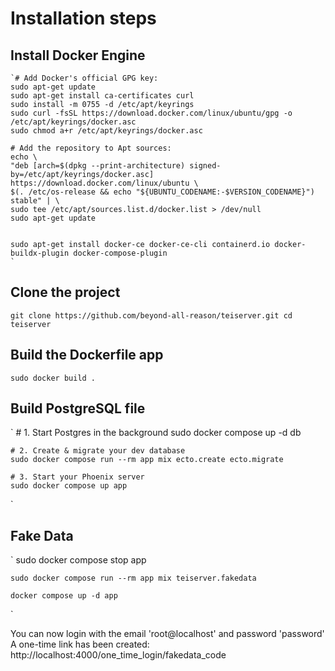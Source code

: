 # Installation steps

## Install Docker Engine
    `# Add Docker's official GPG key:
    sudo apt-get update
    sudo apt-get install ca-certificates curl
    sudo install -m 0755 -d /etc/apt/keyrings
    sudo curl -fsSL https://download.docker.com/linux/ubuntu/gpg -o /etc/apt/keyrings/docker.asc
    sudo chmod a+r /etc/apt/keyrings/docker.asc

    # Add the repository to Apt sources:
    echo \
    "deb [arch=$(dpkg --print-architecture) signed-by=/etc/apt/keyrings/docker.asc] https://download.docker.com/linux/ubuntu \
    $(. /etc/os-release && echo "${UBUNTU_CODENAME:-$VERSION_CODENAME}") stable" | \
    sudo tee /etc/apt/sources.list.d/docker.list > /dev/null
    sudo apt-get update
    
    
    sudo apt-get install docker-ce docker-ce-cli containerd.io docker-buildx-plugin docker-compose-plugin
    `

## Clone the project

 `
    git clone https://github.com/beyond-all-reason/teiserver.git
    cd teiserver
 `

 ## Build the Dockerfile app

`
    sudo docker build .
`

## Build PostgreSQL file

`
    # 1. Start Postgres in the background
    sudo docker compose up -d db

    # 2. Create & migrate your dev database
    sudo docker compose run --rm app mix ecto.create ecto.migrate

    # 3. Start your Phoenix server
    sudo docker compose up app

`
## Fake Data
`
    sudo docker compose stop app

    sudo docker compose run --rm app mix teiserver.fakedata

    docker compose up -d app
`

You can now login with the email 'root@localhost' and password 'password'
A one-time link has been created: http://localhost:4000/one_time_login/fakedata_code